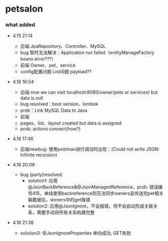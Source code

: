 # petsalon
### what added
  - 4.15 21:14 
    - 后端 JpaRepository、Controller、MySQL
    - bug 暂时无法解决：Application run failed（entityManageFactory beans error???）
    - 前端 Owner、pet、service
    - config配置问题 List问题 payload??

  - 4.16 16:04
    - 后端 now we can visit localhost:8080/owner(pets or services) but data is null
    - bug resolved：boot version、lombok
    - prob：Link MySQL Data to Java
    - 前端
    - pages、list、layout created but data is assigned
    - prob: actions connect(how?)

  - 4.16 17:46
    - 后端newbug: 使用postman进行调试时出现：(Could not write JSON: Infinite recursion)
    
  - 4.16 20:09
    - bug (parly)resolved:
      - solution1: 应用@JsonBackReference&@JsonManagedReference，prob: 错误编号415，单纯使用backreference则无法同步owners且传送完pet相关联数据后，woners中的get报错
      - solution2: 应用@JsonIgnore，不会报错，但不会自动形成关联关系，需要手动将所有关系构建完整

  - 4.16 21:36
    - solution3: @JsonIgnoreProperties 单向成功, GET失败

